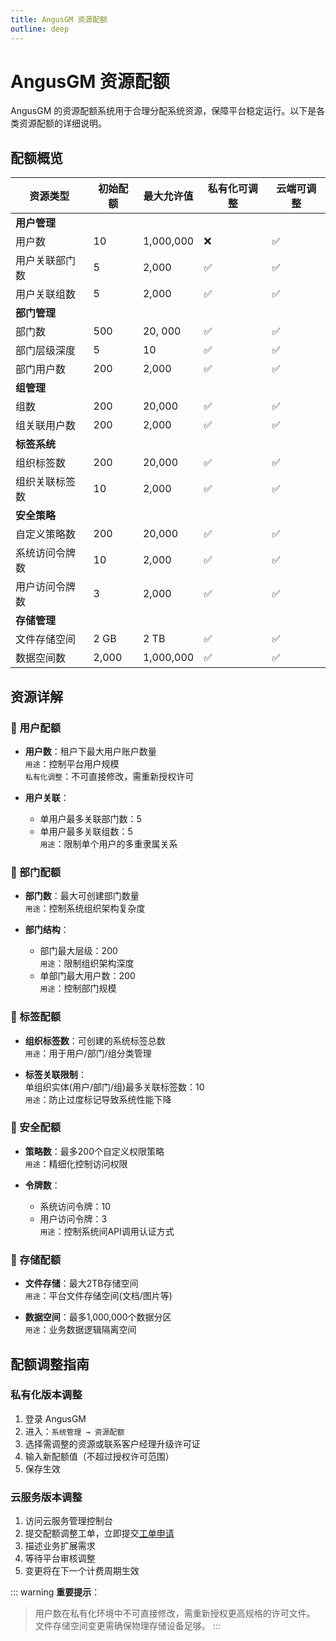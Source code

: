 ```yaml
---
title: AngusGM 资源配额
outline: deep
---
```


# AngusGM 资源配额

AngusGM 的资源配额系统用于合理分配系统资源，保障平台稳定运行。以下是各类资源配额的详细说明。

## 配额概览

| 资源类型           | 初始配额  | 最大允许值     | 私有化可调整 | 云端可调整 |
|--------------------|-------|-----------|------------|----------|
| **用户管理**       |       |           |            |          |
| 用户数             | 10    | 1,000,000 | ❌          | ✅        |
| 用户关联部门数     | 5     | 2,000     | ✅          | ✅        |
| 用户关联组数       | 5     | 2,000     | ✅          | ✅        |
| **部门管理**       |       |           |            |          |
| 部门数             | 500   | 20, 000   | ✅          | ✅        |
| 部门层级深度       | 5     | 10        | ✅          | ✅        |
| 部门用户数         | 200   | 2,000     | ✅          | ✅        |
| **组管理**         |       |           |            |          |
| 组数               | 200   | 20,000    | ✅          | ✅        |
| 组关联用户数       | 200   | 2,000     | ✅          | ✅        |
| **标签系统**       |       |           |            |          |
| 组织标签数         | 200   | 20,000    | ✅          | ✅        |
| 组织关联标签数     | 10    | 2,000     | ✅          | ✅        |
| **安全策略**       |       |           |            |          |
| 自定义策略数       | 200   | 20,000    | ✅          | ✅        |
| 系统访问令牌数     | 10    | 2,000     | ✅          | ✅        |
| 用户访问令牌数     | 3     | 2,000     | ✅          | ✅        |
| **存储管理**       |       |           |            |          |
| 文件存储空间       | 2 GB  | 2 TB      | ✅          | ✅        |
| 数据空间数         | 2,000 | 1,000,000 | ✅          | ✅        |

## 资源详解

### 👥 用户配额
- **用户数**：租户下最大用户账户数量  
  `用途`：控制平台用户规模  
  `私有化调整`：不可直接修改，需重新授权许可

- **用户关联**：  
  - 单用户最多关联部门数：5  
  - 单用户最多关联组数：5  
  `用途`：限制单个用户的多重隶属关系

### 🏢 部门配额
- **部门数**：最大可创建部门数量  
  `用途`：控制系统组织架构复杂度

- **部门结构**：  
  - 部门最大层级：200  
  `用途`：限制组织架构深度  
  - 单部门最大用户数：200  
  `用途`：控制部门规模

### 🔖 标签配额
- **组织标签数**：可创建的系统标签总数  
  `用途`：用于用户/部门/组分类管理

- **标签关联限制**：  
  单组织实体(用户/部门/组)最多关联标签数：10  
  `用途`：防止过度标记导致系统性能下降

### 🔐 安全配额
- **策略数**：最多200个自定义权限策略  
  `用途`：精细化控制访问权限

- **令牌数**：  
  - 系统访问令牌：10  
  - 用户访问令牌：3  
  `用途`：控制系统间API调用认证方式

### 💾 存储配额
- **文件存储**：最大2TB存储空间  
  `用途`：平台文件存储空间(文档/图片等)

- **数据空间**：最多1,000,000个数据分区  
  `用途`：业务数据逻辑隔离空间

## 配额调整指南

### 私有化版本调整
1. 登录 AngusGM
2. 进入：`系统管理 → 资源配额`
3. 选择需调整的资源或联系客户经理升级许可证
4. 输入新配额值（不超过授权许可范围）
5. 保存生效

### 云服务版本调整
1. 访问云服务管理控制台
2. 提交配额调整工单，立即提交[工单申请](https://wo.xcan.cloud/workorders/create)
3. 描述业务扩展需求
4. 等待平台审核调整
5. 变更将在下一个计费周期生效

::: warning **重要提示**：
> 用户数在私有化环境中不可直接修改，需重新授权更高规格的许可文件。  
> 文件存储空间变更需确保物理存储设备足够。
:::
